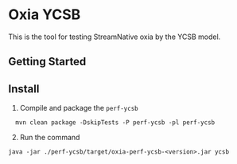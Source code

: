 # Oxia YCSB

This is the tool for testing StreamNative oxia by the YCSB model.


## Getting Started

## Install

1. Compile and package the `perf-ycsb`
```shell
  mvn clean package -DskipTests -P perf-ycsb -pl perf-ycsb
```

2. Run the command

```shell
java -jar ./perf-ycsb/target/oxia-perf-ycsb-<version>.jar ycsb
```
